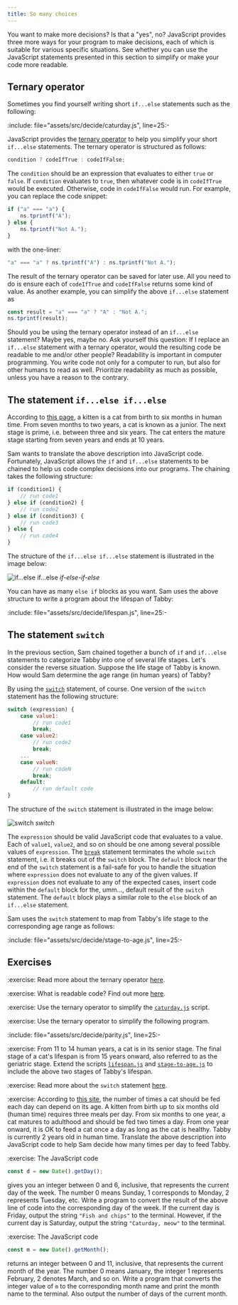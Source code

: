 ```yaml
---
title: So many choices
---
```


You want to make more decisions? Is that a "yes", no? JavaScript provides three
more ways for your program to make decisions, each of which is suitable for
various specific situations. See whether you can use the JavaScript statements
presented in this section to simplify or make your code more readable.

<!--=========================================================================-->

## Ternary operator

Sometimes you find yourself writing short `if...else` statements such as the
following:

:include: file="assets/src/decide/caturday.js", line=25:-

JavaScript provides the [ternary operator][ternaryOperator] to help you simplify
your short `if...else` statements. The ternary operator is structured as
follows:

```js
condition ? codeIfTrue : codeIfFalse;
```

The `condition` should be an expression that evaluates to either `true` or
`false`. If `condition` evaluates to `true`, then whatever code is in
`codeIfTrue` would be executed. Otherwise, code in `codeIfFalse` would run. For
example, you can replace the code snippet:

```js
if ("a" === "a") {
    ns.tprintf("A");
} else {
    ns.tprintf("Not A.");
}
```

with the one-liner:

```js
"a" === "a" ? ns.tprintf("A") : ns.tprintf("Not A.");
```

The result of the ternary operator can be saved for later use. All you need to
do is ensure each of `codeIfTrue` and `codeIfFalse` returns some kind of value.
As another example, you can simplify the above `if...else` statement as

```js
const result = "a" === "a" ? "A" : "Not A.";
ns.tprintf(result);
```

Should you be using the ternary operator instead of an `if...else` statement?
Maybe yes, maybe no. Ask yourself this question: If I replace an `if...else`
statement with a ternary operator, would the resulting code be readable to me
and/or other people? Readability is important in computer programming. You write
code not only for a computer to run, but also for other humans to read as well.
Prioritize readability as much as possible, unless you have a reason to the
contrary.

<!--=========================================================================-->

## The statement `if...else if...else`

According to [this page][catExpectancy], a kitten is a cat from birth to six
months in human time. From seven months to two years, a cat is known as a
junior. The next stage is prime, i.e. between three and six years. The cat
enters the mature stage starting from seven years and ends at 10 years.

Sam wants to translate the above description into JavaScript code. Fortunately,
JavaScript allows the `if` and `if...else` statements to be chained to help us
code complex decisions into our programs. The chaining takes the following
structure:

```js
if (condition1) {
    // run code1
} else if (condition2) {
    // run code2
} else if (condition3) {
    // run code3
} else {
    // run code4
}
```

The structure of the `if...else if...else` statement is illustrated in the image
below:

<!-- prettier-ignore-start -->
![if...else if...else](decide/if-elseif-else.jpg "if...else if...else")
_if-else-if-else_
<!-- prettier-ignore-end -->

You can have as many `else if` blocks as you want. Sam uses the above structure
to write a program about the lifespan of Tabby:

:include: file="assets/src/decide/lifespan.js", line=25:-

<!--=========================================================================-->

## The statement `switch`

In the previous section, Sam chained together a bunch of `if` and `if...else`
statements to categorize Tabby into one of several life stages. Let's consider
the reverse situation. Suppose the life stage of Tabby is known. How would Sam
determine the age range (in human years) of Tabby?

By using the [`switch`][switch] statement, of course. One version of the
`switch` statement has the following structure:

```js
switch (expression) {
    case value1:
        // run code1
        break;
    case value2:
        // run code2
        break;
    ...
    case valueN:
        // run codeN
        break;
    default:
        // run default code
}
```

The structure of the `switch` statement is illustrated in the image below:

<!-- prettier-ignore-start -->
![switch](decide/switch.jpg "switch")
_switch_
<!-- prettier-ignore-end -->

The `expression` should be valid JavaScript code that evaluates to a value. Each
of `value1`, `value2`, and so on should be one among several possible values of
`expression`. The [`break`][break] statement terminates the whole `switch`
statement, i.e. it breaks out of the `switch` block. The `default` block near
the end of the `switch` statement is a fail-safe for you to handle the situation
where `expression` does not evaluate to any of the given values. If `expression`
does not evaluate to any of the expected cases, insert code within the `default`
block for the, umm..., default result of the `switch` statement. The `default`
block plays a similar role to the `else` block of an `if...else` statement.

Sam uses the `switch` statement to map from Tabby's life stage to the
corresponding age range as follows:

:include: file="assets/src/decide/stage-to-age.js", line=25:-

<!--=========================================================================-->

## Exercises

<!-- prettier-ignore-start -->
:exercise:
Read more about the ternary operator [here][ternaryOperator].
<!-- prettier-ignore-end -->

<!-- prettier-ignore-start -->
:exercise:
What is readable code? Find out more [here][readableCode].
<!-- prettier-ignore-end -->

<!-- prettier-ignore-start -->
:exercise:
Use the ternary operator to simplify the [`caturday.js`](code/caturday.js)
script.
<!-- prettier-ignore-end -->

<!-- prettier-ignore-start -->
:exercise:
Use the ternary operator to simplify the following program.
<!-- prettier-ignore-end -->

:include: file="assets/src/decide/parity.js", line=25:-

<!-- prettier-ignore-start -->
:exercise:
From 11 to 14 human years, a cat is in its senior stage. The final stage of a
cat's lifespan is from 15 years onward, also referred to as the geriatric stage.
Extend the scripts [`lifespan.js`](code/lifespan.js) and
[`stage-to-age.js`](code/stage-to-age.js) to include the above two stages of
Tabby's lifespan.
<!-- prettier-ignore-end -->

<!-- prettier-ignore-start -->
:exercise:
Read more about the `switch` statement [here][switch].
<!-- prettier-ignore-end -->

<!-- prettier-ignore-start -->
:exercise:
According to [this site][catFeed], the number of times a cat should be fed each
day can depend on its age. A kitten from birth up to six months old (human time)
requires three meals per day. From six months to one year, a cat matures to
adulthood and should be fed two times a day. From one year onward, it is OK to
feed a cat once a day as long as the cat is healthy. Tabby is currently 2 years
old in human time. Translate the above description into JavaScript code to help
Sam decide how many times per day to feed Tabby.
<!-- prettier-ignore-end -->

<!-- prettier-ignore-start -->
:exercise:
The JavaScript code
<!-- prettier-ignore-end -->

```js
const d = new Date().getDay();
```

gives you an integer between 0 and 6, inclusive, that represents the current day
of the week. The number 0 means Sunday, 1 corresponds to Monday, 2 represents
Tuesday, etc. Write a program to convert the result of the above line of code
into the corresponding day of the week. If the current day is Friday, output the
string `"Fish and chips"` to the terminal. However, if the current day is
Saturday, output the string `"Caturday, meow"` to the terminal.

<!-- prettier-ignore-start -->
:exercise:
The JavaScript code
<!-- prettier-ignore-end -->

```js
const m = new Date().getMonth();
```

returns an integer between 0 and 11, inclusive, that represents the current
month of the year. The number 0 means January, the integer 1 represents
February, 2 denotes March, and so on. Write a program that converts the integer
value of `m` to the corresponding month name and print the month name to the
terminal. Also output the number of days of the current month.

<!--=========================================================================-->

<!-- prettier-ignore-start -->
[break]: https://developer.mozilla.org/en-US/docs/Web/JavaScript/Reference/Statements/break
[catExpectancy]: https://web.archive.org/web/20230103034111/https://www.petplace.com/article/cats/pet-health/average-life-expectancy-cats/
[catFeed]: https://web.archive.org/web/20230102072021/https://www.vet.cornell.edu/departments-centers-and-institutes/cornell-feline-health-center/health-information/feline-health-topics/how-often-should-you-feed-your-cat
[readableCode]: https://web.archive.org/web/20230103071743/https://code.tutsplus.com/tutorials/top-15-best-practices-for-writing-super-readable-code--net-8118
[switch]: https://developer.mozilla.org/en-US/docs/Web/JavaScript/Reference/Statements/switch
[ternaryOperator]: https://developer.mozilla.org/en-US/docs/Web/JavaScript/Reference/Operators/Conditional_Operator
<!-- prettier-ignore-end -->
